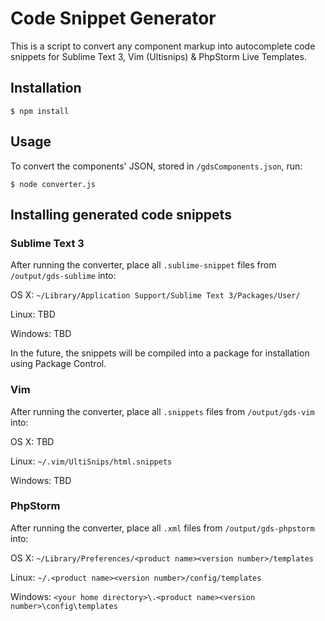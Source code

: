 # Code Snippet Generator

This is a script to convert any component markup into autocomplete code snippets for Sublime Text 3, Vim (Ultisnips) & PhpStorm Live Templates.

## Installation

```shell
$ npm install
```

## Usage

To convert the components' JSON, stored in `/gdsComponents.json`, run:

```shell
$ node converter.js
```

## Installing generated code snippets

### Sublime Text 3

After running the converter, place all `.sublime-snippet` files from `/output/gds-sublime` into:

OS X: `~/Library/Application Support/Sublime Text 3/Packages/User/`

Linux: TBD

Windows: TBD

In the future, the snippets will be compiled into a package for installation using Package Control.

### Vim

After running the converter, place all `.snippets` files from `/output/gds-vim` into:

OS X: TBD

Linux: `~/.vim/UltiSnips/html.snippets`

Windows: TBD

### PhpStorm

After running the converter, place all `.xml` files from `/output/gds-phpstorm` into:

OS X: `~/Library/Preferences/<product name><version number>/templates`

Linux: `~/.<product name><version number>/config/templates`

Windows: `<your home directory>\.<product name><version number>\config\templates`
